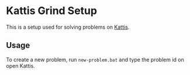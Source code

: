 # Kattis Grind Setup

This is a setup used for solving problems on [Kattis](https://open.kattis.com/).

## Usage

To create a new problem, run `new-problem.bat` and type the problem id on open Kattis.
